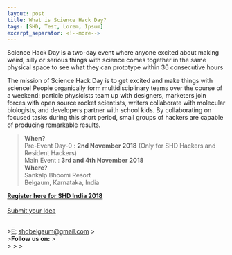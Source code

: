 ```yaml
---
layout: post
title: What is Science Hack Day?
tags: [SHD, Test, Lorem, Ipsum]
excerpt_separator: <!--more-->
---
```

Science Hack Day is a two-day event where anyone excited about making weird, silly or serious things with science comes together in the same physical space to see what they can prototype within 36 consecutive hours

The mission of Science Hack Day is to get excited and make things with science! People organically form multidisciplinary teams over the course of a weekend: particle physicists team up with designers, marketers join forces with open source rocket scientists, writers collaborate with molecular biologists, and developers partner with school kids. By collaborating on focused tasks during this short period, small groups of hackers are capable of producing remarkable results.


><strong>When?</strong>
><br>
>Pre-Event Day-0 : <strong>2nd November 2018</strong>  (Only for SHD Hackers and Resident Hackers)
><br>Main Event : <strong>3rd and 4th November 2018</strong>
><br><strong>Where?</strong>
><br>Sankalp Bhoomi Resort
><br>Belgaum, Karnataka, India


<a class="btn btn-primary btn-lg" href="https://www.instamojo.com/shdindia/"><strong><strong>Register here for SHD India 2018</strong></strong>
<br>        
<a class="btn btn-primary btn-lg" href="https://goo.gl/BtPNwy">Submit your Idea </a>
        
<br>
><abbr title="Email">E:</abbr> <a href="mailto:shdbelgaum@gmail.com">shdbelgaum@gmail.com</a>
><br>
><b>Follow us on:</b>
><br>
><a href="https://www.facebook.com/sciencehackin/"><i class="fa fa-facebook-official fa-3x" aria-hidden="true"></i></a>
><a href="https://twitter.com/SHD_India"><i class="fa fa-twitter fa-3x" aria-hidden="true"></i></a>
><a href="https://www.flickr.com/groups/3087939@N23/"><i class="fa fa-flickr fa-3x" aria-hidden="true"></i>
